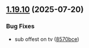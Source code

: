 ## [1.19.10](https://github.com/strumok-app/strumok/compare/v1.19.9...v1.19.10) (2025-07-20)


### Bug Fixes

* sub offest on tv ([8570bce](https://github.com/strumok-app/strumok/commit/8570bcebb231577533644533fa61a8814a365ef8))



